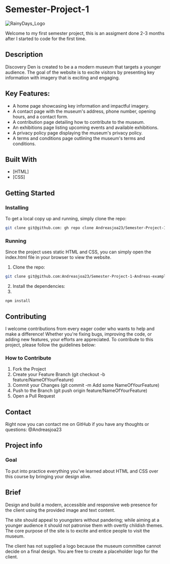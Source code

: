 # Semester-Project-1
![RainyDays_Logo]([https://github.com/Andreasjoa23/Rainydays/assets/147412848/473feae5-71de-410c-b7c8-f622adbe2370](https://github.com/Andreasjoa23/Semester-Project-1-Andreas/blob/main/images/logo.png))

Welcome to my first semester project, this is an assigment done 2-3 months after I started to code for the first time.

## Description
Discovery Den is created to be a a modern museum that targets a younger audience. The goal of the website is to excite visitors by presenting key information with imagery that is exciting and engaging.


## Key Features:
* A home page showcasing key information and impactful imagery.
* A contact page with the museum's address, phone number, opening hours, and a contact form.
* A contribution page detailing how to contribute to the museum.
* An exhibitions page listing upcoming events and available exhibitions.
* A privacy policy page displaying the museum's privacy policy.
* A terms and conditions page outlining the museum's terms and conditions.

## Built With
* [HTML]
* [CSS]

## Getting Started
  ### Installing

  To get a local copy up and running, simply clone the repo:
  ```bash
  git clone git@github.com: gh repo clone Andreasjoa23/Semester-Project-1-Andreas
  ```
  ### Running
  Since the project uses static HTML and CSS, you can simply open the index.html file in your browser to view the website.
1. Clone the repo:

```bash
git clone git@github.com:Andreasjoa23/Semester-Project-1-Andreas-example.git
```

2. Install the dependencies:
3. 
```
npm install
```

## Contributing
  I welcome contributions from every eager coder who wants to help and make a difference! 
  Whether you're fixing bugs, improving the code, or adding new features, your efforts are appreciated. 
  To contribute to this project, please follow the guidelines below:
  
  ### How to Contribute
  1. Fork the Project
  2. Create your Feature Branch (git checkout -b feature/NameOfYourFeature)
  3. Commit your Changes (git commit -m Add some NameOfYourFeature)
  4. Push to the Branch (git push origin feature/NameOfYourFeature)
  5. Open a Pull Request

## Contact
Right now you can contact me on GitHub if you have any thoughts or questions: @Andreasjoa23

## Project info
  ### Goal
  To put into practice everything you’ve learned about HTML and CSS over this course by bringing your design alive.

  ## Brief
  Design and build a modern, accessible and responsive web presence for the client using the provided image and text content.

  The site should appeal to youngsters without pandering; while aiming at a younger audience it should not patronise them with overtly childish themes. The core purpose of the site is to excite and entice people to visit the museum.

  The client has not supplied a logo because the museum committee cannot decide on a final design. You are free to create a placeholder logo for the client.

